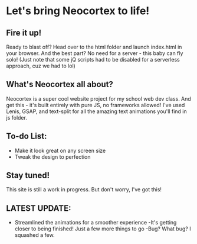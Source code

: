 # Let's bring Neocortex to life!

## Fire it up!

Ready to blast off? Head over to the html folder and launch index.html in your browser. And the best part? No need for a server - this baby can fly solo! (Just note that some jQ scripts had to be disabled for a serverless approach, cuz we had to lol)

## What's Neocortex all about?

Neocortex is a super cool website project for my school web dev class. And get this - it's built entirely with pure JS, no frameworks allowed! I've used Lenis, GSAP, and text-split for all the amazing text animations you'll find in js folder.

## To-do List:

- Make it look great on any screen size
- Tweak the design to perfection

## Stay tuned!

This site is still a work in progress. But don't worry, I've got this!

## LATEST UPDATE:

- Streamlined the animations for a smoother experience
  -It's getting closer to being finished! Just a few more things to go
  -Bug? What bug? I squashed a few.
